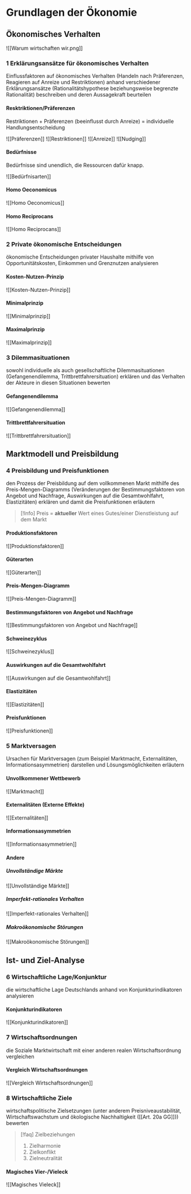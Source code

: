 # Grundlagen der Ökonomie

## Ökonomisches Verhalten
![[Warum wirtschaften wir.png]]
### 1 Erklärungsansätze für ökonomisches Verhalten
Einflussfaktoren auf ökonomisches Verhalten (Handeln nach Präferenzen, Reagieren auf Anreize und Restriktionen) anhand verschiedener Erklärungsansätze (Rationalitätshypothese beziehungsweise begrenzte Rationalität) beschreiben und deren Aussagekraft beurteilen

#### Resktriktionen/Präferenzen
Restriktionen + Präferenzen (beeinflusst durch Anreize) = individuelle Handlungsentscheidung

![[Präferenzen]]
![[Restriktionen]]
![[Anreize]]
![[Nudging]]

#### Bedürfnisse
Bedürfnisse sind unendlich, die Ressourcen dafür knapp.

![[Bedürfnisarten]]

#### Homo Oeconomicus
![[Homo Oeconomicus]]

#### Homo Reciprocans
![[Homo Reciprocans]]

### 2 Private ökonomische Entscheidungen
ökonomische Entscheidungen privater Haushalte mithilfe von Opportunitätskosten, Einkommen und Grenznutzen analysieren

#### Kosten-Nutzen-Prinzip
![[Kosten-Nutzen-Prinzip]]

#### Minimalprinzip
![[Minimalprinzip]]

#### Maximalprinzip
![[Maximalprinzip]]

### 3 Dilemmasituationen
sowohl individuelle als auch gesellschaftliche Dilemmasituationen (Gefangenendilemma, Trittbrettfahrersituation) erklären und das Verhalten der Akteure in diesen Situationen bewerten

#### Gefangenendilemma
![[Gefangenendilemma]]

#### Trittbrettfahrersituation
![[Trittbrettfahrersituation]]

## Marktmodell und Preisbildung

### 4 Preisbildung und Preisfunktionen
den Prozess der Preisbildung auf dem vollkommenen Markt mithilfe des Preis-Mengen-Diagramms (Veränderungen der Bestimmungsfaktoren von Angebot und Nachfrage, Auswirkungen auf die Gesamtwohlfahrt, Elastizitäten) erklären und damit die Preisfunktionen erläutern

> [!Info] 
> Preis = **aktueller** Wert eines Gutes/einer Dienstleistung auf dem Markt

#### Produktionsfaktoren
![[Produktionsfaktoren]]

#### Güterarten
![[Güterarten]]

#### Preis-Mengen-Diagramm
![[Preis-Mengen-Diagramm]]

#### Bestimmungsfaktoren von Angebot und Nachfrage
![[Bestimmungsfaktoren von Angebot und Nachfrage]]

#### Schweinezyklus
![[Schweinezyklus]]

#### Auswirkungen auf die Gesamtwohlfahrt
![[Auswirkungen auf die Gesamtwohlfahrt]]

#### Elastizitäten
![[Elastizitäten]]

#### Preisfunktionen
![[Preisfunktionen]]

### 5 Marktversagen
Ursachen für Marktversagen (zum Beispiel Marktmacht, Externalitäten, Informationsasymmetrien) darstellen und Lösungsmöglichkeiten erläutern

#### Unvollkommener Wettbewerb
![[Marktmacht]]

#### Externalitäten (Externe Effekte)
![[Externalitäten]]

#### Informationsasymmetrien
![[Informationsasymmetrien]]

#### Andere
##### Unvollständige Märkte
![[Unvollständige Märkte]]

##### Imperfekt-rationales Verhalten
![[Imperfekt-rationales Verhalten]]

##### Makroökonomische Störungen
![[Makroökonomische Störungen]]

## Ist- und Ziel-Analyse

### 6 Wirtschaftliche Lage/Konjunktur
die wirtschaftliche Lage Deutschlands anhand von Konjunkturindikatoren analysieren

#### Konjunkturindikatoren
![[Konjunkturindikatoren]]

### 7 Wirtschaftsordnungen
die Soziale Marktwirtschaft mit einer anderen realen Wirtschaftsordnung vergleichen

#### Vergleich Wirtschaftsordnungen
![[Vergleich Wirtschaftsordnungen]]

### 8 Wirtschaftliche Ziele
wirtschaftspolitische Zielsetzungen (unter anderem Preisniveaustabilität, Wirtschaftswachstum und ökologische Nachhaltigkeit ([[Art. 20a GG]])) bewerten

> [!faq] Zielbeziehungen
> 1. Zielharmonie
> 2. Zielkonflikt
> 3. Zielneutralität

#### Magisches Vier-/Vieleck
![[Magisches Vieleck]]